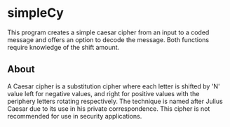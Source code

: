 # simpleCy
This program creates a simple caesar cipher from an input to a coded message and offers an option to decode the message. Both functions require knowledge of the shift amount. 
## About
A Caesar cipher is a substitution cipher where each letter is shifted by 'N' value left for negative values, and right for positive values with the periphery letters rotating respectively. The technique is named after Julius Caesar due to its use in his private correspondence. This cipher is not recommended for use in security applications.
